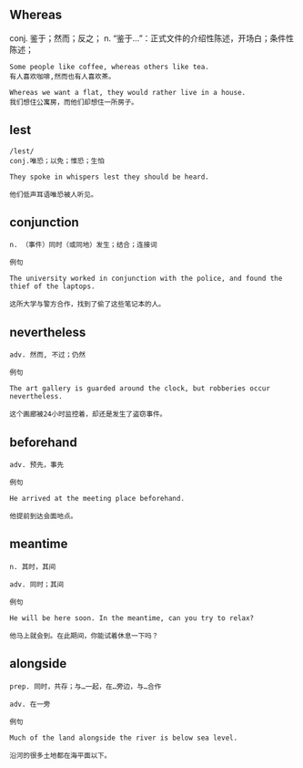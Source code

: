 ## Whereas
conj. 鉴于；然而；反之；
n. “鉴于…”：正式文件的介绍性陈述，开场白；条件性陈述；
```
Some people like coffee, whereas others like tea.
有人喜欢咖啡,然而也有人喜欢茶。

Whereas we want a flat, they would rather live in a house.
我们想住公寓房，而他们却想住一所房子。
```

## lest
```
/lest/
conj.唯恐；以免；惟恐；生怕

They spoke in whispers lest they should be heard.

他们低声耳语唯恐被人听见。
```
## conjunction
```
n. （事件）同时（或同地）发生；结合；连接词

例句

The university worked in conjunction with the police, and found the thief of the laptops.

这所大学与警方合作，找到了偷了这些笔记本的人。
```
## nevertheless
```
adv. 然而, 不过；仍然

例句

The art gallery is guarded around the clock, but robberies occur nevertheless.

这个画廊被24小时监控着，却还是发生了盗窃事件。
``` 
## beforehand
```
adv. 预先，事先

例句

He arrived at the meeting place beforehand.

他提前到达会面地点。
```
## meantime
```
n. 其时，其间

adv. 同时；其间

例句

He will be here soon. In the meantime, can you try to relax?

他马上就会到。在此期间，你能试着休息一下吗？
```
## alongside
```
prep. 同时，共存；与…一起，在…旁边，与…合作

adv. 在一旁

例句

Much of the land alongside the river is below sea level.

沿河的很多土地都在海平面以下。
```